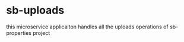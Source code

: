 # sb-uploads
this microservice applicaiton handles all the uploads operations of sb-properties project
